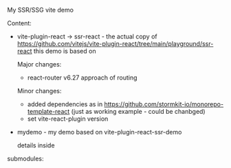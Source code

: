 My SSR/SSG vite demo

Content:

 - vite-plugin-react -> ssr-react - the actual copy of https://github.com/vitejs/vite-plugin-react/tree/main/playground/ssr-react this demo is based on

     Major changes:
      - react-router v6.27 approach of routing

     Minor changes:

      - added dependencies as in https://github.com/stormkit-io/monorepo-template-react (just as working example - could be chanbged)
      - set vite-react-plugin version

 - mydemo - my demo based on vite-plugin-react-ssr-demo

     details inside


submodules:
